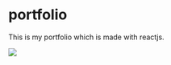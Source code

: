 # portfolio

This is my portfolio which is made with reactjs.

<!-- #HOME -->

<img src="https://pbs.twimg.com/media/FVq0EI9VUAAia21?format=jpg&name=large"></img>

<!-- 



# Authors
- [sanjeetSangam](https://github.com/sanjeetSangam)

# How to look up

Go to this link:-

```
  https://sanjeet.netlify.app/
```


# Technologies Used for FRONTEND
REACTJS <br/>
HTML <br/>
CSS <br/>
JavaScript <br/>


# Tools
VS Code
Github
